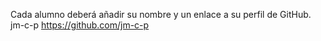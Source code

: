 Cada alumno deberá añadir su nombre y un enlace a su perfil de GitHub.
jm-c-p https://github.com/jm-c-p
